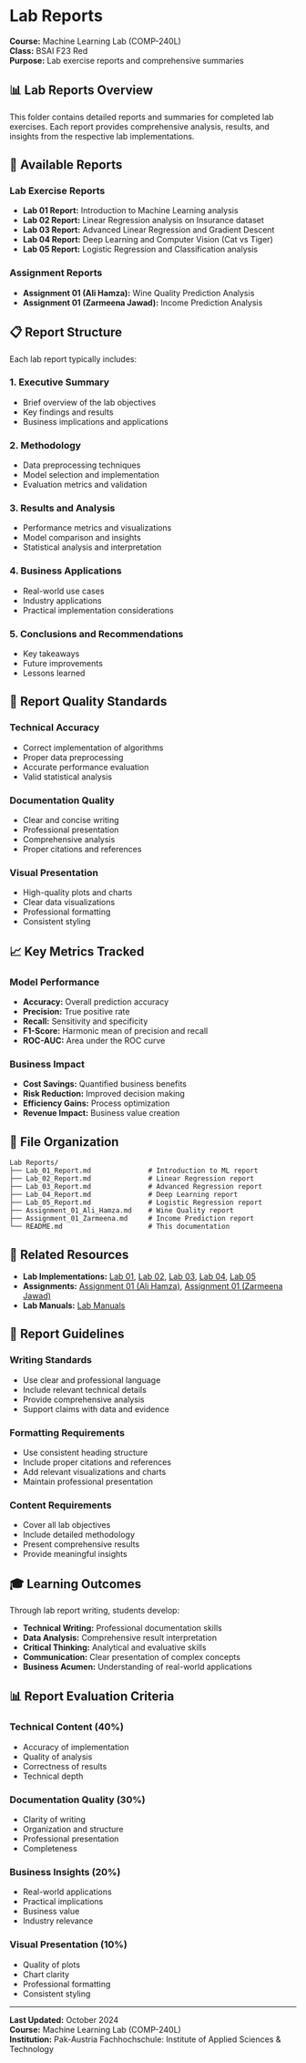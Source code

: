 # Lab Reports

**Course:** Machine Learning Lab (COMP-240L)  
**Class:** BSAI F23 Red  
**Purpose:** Lab exercise reports and comprehensive summaries

## 📊 Lab Reports Overview

This folder contains detailed reports and summaries for completed lab exercises. Each report provides comprehensive analysis, results, and insights from the respective lab implementations.

## 📁 Available Reports

### Lab Exercise Reports
- **Lab 01 Report:** Introduction to Machine Learning analysis
- **Lab 02 Report:** Linear Regression analysis on Insurance dataset
- **Lab 03 Report:** Advanced Linear Regression and Gradient Descent
- **Lab 04 Report:** Deep Learning and Computer Vision (Cat vs Tiger)
- **Lab 05 Report:** Logistic Regression and Classification analysis

### Assignment Reports
- **Assignment 01 (Ali Hamza):** Wine Quality Prediction Analysis
- **Assignment 01 (Zarmeena Jawad):** Income Prediction Analysis

## 📋 Report Structure

Each lab report typically includes:

### 1. Executive Summary
- Brief overview of the lab objectives
- Key findings and results
- Business implications and applications

### 2. Methodology
- Data preprocessing techniques
- Model selection and implementation
- Evaluation metrics and validation

### 3. Results and Analysis
- Performance metrics and visualizations
- Model comparison and insights
- Statistical analysis and interpretation

### 4. Business Applications
- Real-world use cases
- Industry applications
- Practical implementation considerations

### 5. Conclusions and Recommendations
- Key takeaways
- Future improvements
- Lessons learned

## 🎯 Report Quality Standards

### Technical Accuracy
- Correct implementation of algorithms
- Proper data preprocessing
- Accurate performance evaluation
- Valid statistical analysis

### Documentation Quality
- Clear and concise writing
- Professional presentation
- Comprehensive analysis
- Proper citations and references

### Visual Presentation
- High-quality plots and charts
- Clear data visualizations
- Professional formatting
- Consistent styling

## 📈 Key Metrics Tracked

### Model Performance
- **Accuracy:** Overall prediction accuracy
- **Precision:** True positive rate
- **Recall:** Sensitivity and specificity
- **F1-Score:** Harmonic mean of precision and recall
- **ROC-AUC:** Area under the ROC curve

### Business Impact
- **Cost Savings:** Quantified business benefits
- **Risk Reduction:** Improved decision making
- **Efficiency Gains:** Process optimization
- **Revenue Impact:** Business value creation

## 📁 File Organization

```
Lab Reports/
├── Lab_01_Report.md              # Introduction to ML report
├── Lab_02_Report.md              # Linear Regression report
├── Lab_03_Report.md              # Advanced Regression report
├── Lab_04_Report.md              # Deep Learning report
├── Lab_05_Report.md              # Logistic Regression report
├── Assignment_01_Ali_Hamza.md    # Wine Quality report
├── Assignment_01_Zarmeena.md     # Income Prediction report
└── README.md                     # This documentation
```

## 🔗 Related Resources

- **Lab Implementations:** [Lab 01](../Lab%2001/), [Lab 02](../Lab%2002/), [Lab 03](../Lab%2003/), [Lab 04](../Lab%2004/), [Lab 05](../Lab%2005/)
- **Assignments:** [Assignment 01 (Ali Hamza)](../Assignments/Assignment%2001%20(Ali%20Hamza)/), [Assignment 01 (Zarmeena Jawad)](../Assignments/Assignment%2001%20(Zarmeena%20Jawad)/)
- **Lab Manuals:** [Lab Manuals](../Lab%20Manuals/)

## 📝 Report Guidelines

### Writing Standards
- Use clear and professional language
- Include relevant technical details
- Provide comprehensive analysis
- Support claims with data and evidence

### Formatting Requirements
- Use consistent heading structure
- Include proper citations and references
- Add relevant visualizations and charts
- Maintain professional presentation

### Content Requirements
- Cover all lab objectives
- Include detailed methodology
- Present comprehensive results
- Provide meaningful insights

## 🎓 Learning Outcomes

Through lab report writing, students develop:

- **Technical Writing:** Professional documentation skills
- **Data Analysis:** Comprehensive result interpretation
- **Critical Thinking:** Analytical and evaluative skills
- **Communication:** Clear presentation of complex concepts
- **Business Acumen:** Understanding of real-world applications

## 📊 Report Evaluation Criteria

### Technical Content (40%)
- Accuracy of implementation
- Quality of analysis
- Correctness of results
- Technical depth

### Documentation Quality (30%)
- Clarity of writing
- Organization and structure
- Professional presentation
- Completeness

### Business Insights (20%)
- Real-world applications
- Practical implications
- Business value
- Industry relevance

### Visual Presentation (10%)
- Quality of plots
- Chart clarity
- Professional formatting
- Consistent styling

---

**Last Updated:** October 2024  
**Course:** Machine Learning Lab (COMP-240L)  
**Institution:** Pak-Austria Fachhochschule: Institute of Applied Sciences & Technology
